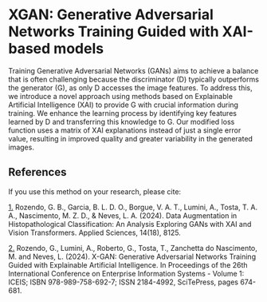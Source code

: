 # XGAN: Generative Adversarial Networks Training Guided with XAI-based models

Training Generative Adversarial Networks (GANs) aims to achieve a balance that is often challenging because the discriminator (D) typically outperforms the generator (G), as only D accesses the image features. To address this, we introduce a novel approach using methods based on Explainable Artificial Intelligence (XAI) to provide G with crucial information during training. We enhance the learning process by identifying key features learned by D and transferring this knowledge to G. Our modified loss function uses a matrix of XAI explanations instead of just a single error value, resulting in improved quality and greater variability in the generated images.

## References
If you use this method on your research, please cite:

[1.](https://doi.org/10.3390/app14188125) Rozendo, G. B., Garcia, B. L. D. O., Borgue, V. A. T., Lumini, A., Tosta, T. A. A., Nascimento, M. Z. D., & Neves, L. A. (2024). Data Augmentation in Histopathological Classification: An Analysis Exploring GANs with XAI and Vision Transformers. Applied Sciences, 14(18), 8125.

[2.](https://doi.org/10.5220/0012618400003690) Rozendo, G., Lumini, A., Roberto, G., Tosta, T., Zanchetta do Nascimento, M. and Neves, L. (2024). X-GAN: Generative Adversarial Networks Training Guided with Explainable Artificial Intelligence. In Proceedings of the 26th International Conference on Enterprise Information Systems - Volume 1: ICEIS; ISBN 978-989-758-692-7; ISSN 2184-4992, SciTePress, pages 674-681.
